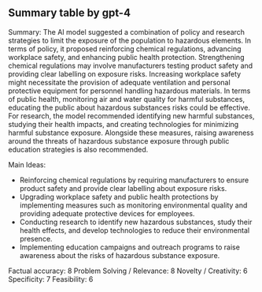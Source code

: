 ## Summary table by gpt-4
Summary: 
The AI model suggested a combination of policy and research strategies to limit the exposure of the population to hazardous elements. In terms of policy, it proposed reinforcing chemical regulations, advancing workplace safety, and enhancing public health protection. Strengthening chemical regulations may involve manufacturers testing product safety and providing clear labelling on exposure risks. Increasing workplace safety might necessitate the provision of adequate ventilation and personal protective equipment for personnel handling hazardous materials. In terms of public health, monitoring air and water quality for harmful substances, educating the public about hazardous substances risks could be effective. For research, the model recommended identifying new harmful substances, studying their health impacts, and creating technologies for minimizing harmful substance exposure. Alongside these measures, raising awareness around the threats of hazardous substance exposure through public education strategies is also recommended.

Main Ideas:
- Reinforcing chemical regulations by requiring manufacturers to ensure product safety and provide clear labelling about exposure risks. 
- Upgrading workplace safety and public health protections by implementing measures such as monitoring environmental quality and providing adequate protective devices for employees.
- Conducting research to identify new hazardous substances, study their health effects, and develop technologies to reduce their environmental presence.
- Implementing education campaigns and outreach programs to raise awareness about the risks of hazardous substance exposure.

Factual accuracy: 8
Problem Solving / Relevance: 8
Novelty / Creativity: 6
Specificity: 7
Feasibility: 6